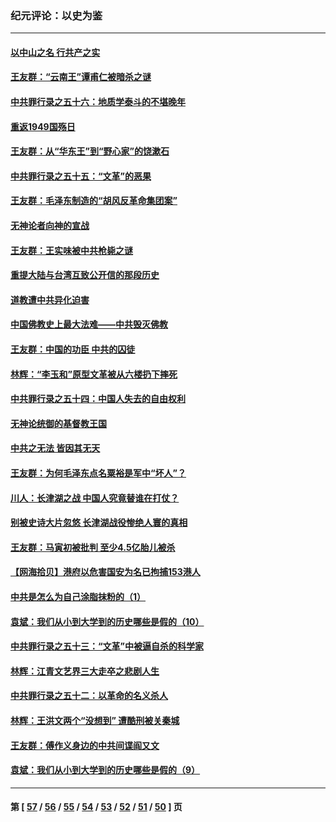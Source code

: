 ### 纪元评论：以史为鉴
---
#### [以中山之名 行共产之实](../../pages/nsc1028/n13346437.md) 
#### [王友群：“云南王”谭甫仁被暗杀之谜](../../pages/nsc1028/n13357123.md) 
#### [中共罪行录之五十六：地质学泰斗的不堪晚年](../../pages/nsc1028/n13355675.md) 
#### [重返1949国殇日](../../pages/nsc1028/n13346372.md) 
#### [王友群：从“华东王”到“野心家”的饶漱石](../../pages/nsc1028/n13346037.md) 
#### [中共罪行录之五十五：“文革”的恶果](../../pages/nsc1028/n13324062.md) 
#### [王友群：毛泽东制造的“胡风反革命集团案”](../../pages/nsc1028/n13324909.md) 
#### [无神论者向神的宣战](../../pages/nsc1028/n13281535.md) 
#### [王友群：王实味被中共枪毙之谜](../../pages/nsc1028/n13307502.md) 
#### [重提大陆与台湾互致公开信的那段历史](../../pages/nsc1028/n13305095.md) 
#### [道教遭中共异化迫害](../../pages/nsc1028/n13281463.md) 
#### [中国佛教史上最大法难——中共毁灭佛教](../../pages/nsc1028/n13281397.md) 
#### [王友群：中国的功臣 中共的囚徒](../../pages/nsc1028/n13291790.md) 
#### [林辉：“李玉和”原型文革被从六楼扔下摔死](../../pages/nsc1028/n13291564.md) 
#### [中共罪行录之五十四：中国人失去的自由权利](../../pages/nsc1028/n13290123.md) 
#### [无神论统御的基督教王国](../../pages/nsc1028/n13281280.md) 
#### [中共之无法 皆因其无天](../../pages/nsc1028/n13281088.md) 
#### [王友群：为何毛泽东点名粟裕是军中“坏人”？](../../pages/nsc1028/n13279118.md) 
#### [川人：长津湖之战 中国人究竟替谁在打仗？](../../pages/nsc1028/n13279096.md) 
#### [别被史诗大片忽悠 长津湖战役惨绝人寰的真相](../../pages/nsc1028/n13279023.md) 
#### [王友群：马寅初被批判 至少4.5亿胎儿被杀](../../pages/nsc1028/n13260313.md) 
#### [【网海拾贝】港府以危害国安为名已拘捕153港人](../../pages/nsc1028/n13257369.md) 
#### [中共是怎么为自己涂脂抹粉的（1）](../../pages/nsc1028/n13257311.md) 
#### [袁斌：我们从小到大学到的历史哪些是假的（10）](../../pages/nsc1028/n13252177.md) 
#### [中共罪行录之五十三：“文革”中被逼自杀的科学家](../../pages/nsc1028/n13249512.md) 
#### [林辉：江青文艺界三大走卒之悲剧人生](../../pages/nsc1028/n13248164.md) 
#### [中共罪行录之五十二：以革命的名义杀人](../../pages/nsc1028/n13247326.md) 
#### [林辉：王洪文两个“没想到” 遭酷刑被关秦城](../../pages/nsc1028/n13244136.md) 
#### [王友群：傅作义身边的中共间谍阎又文](../../pages/nsc1028/n13244038.md) 
#### [袁斌：我们从小到大学到的历史哪些是假的（9）](../../pages/nsc1028/n13243175.md) 

---
#### 第 [ [57](./57.md) / [56](./56.md) / [55](./55.md) / [54](./54.md) / [53](./53.md) / [52](./52.md) / [51](./51.md) / [50](./50.md) ] 页
